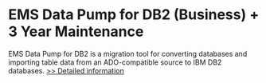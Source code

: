# EMS Data Pump for DB2 (Business) + 3 Year Maintenance
EMS Data Pump for DB2 is a migration tool for converting databases and importing table data from an ADO-compatible source to IBM DB2 databases.
[>> Detailed information](https://secure.shareit.com/shareit/product.html?productid=300068084&affiliateid=200057808)